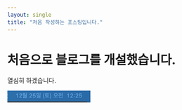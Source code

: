 ```yaml
---
layout: single
title: "처음 작성하는 포스팅입니다."
---
```


# 처음으로 블로그를 개설했습니다.

열심히 하겠습니다.

<img src="../images/2022-02-06-first/2021-12-25 am 12.25.32.png" alt="2021-12-25 am 12.25.32" style="zoom:50%;" />
